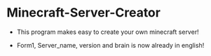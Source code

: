 # Minecraft-Server-Creator
 * This program makes easy to create your own minecraft server!
 
 * Form1, Server_name, version and brain is now already in english!
